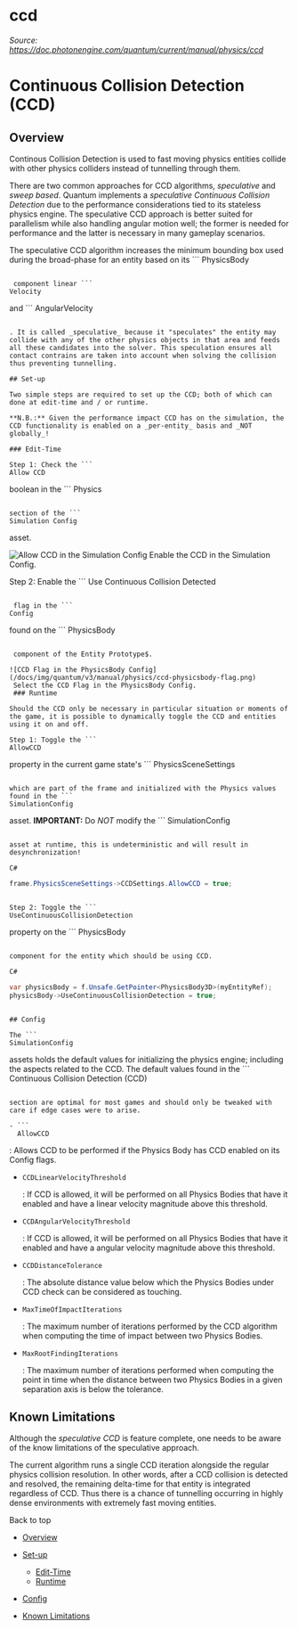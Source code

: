 # ccd

_Source: https://doc.photonengine.com/quantum/current/manual/physics/ccd_

# Continuous Collision Detection (CCD)

## Overview

Continous Collision Detection is used to fast moving physics entities collide with other physics colliders instead of tunnelling through them.

There are two common approaches for CCD algorithms, _speculative_ and _sweep based_. Quantum implements a _speculative Continuous Collision Detection_ due to the performance considerations tied to its stateless physics engine. The speculative CCD approach is better suited for parallelism while also handling angular motion well; the former is needed for performance and the latter is necessary in many gameplay scenarios.

The speculative CCD algorithm increases the minimum bounding box used during the broad-phase for an entity based on its ```
PhysicsBody
```

 component linear ```
Velocity
```

and ```
AngularVelocity
```

. It is called _speculative_ because it "speculates" the entity may collide with any of the other physics objects in that area and feeds all these candidates into the solver. This speculation ensures all contact contrains are taken into account when solving the collision thus preventing tunnelling.

## Set-up

Two simple steps are required to set up the CCD; both of which can done at edit-time and / or runtime.

**N.B.:** Given the performance impact CCD has on the simulation, the CCD functionality is enabled on a _per-entity_ basis and _NOT globally_!

### Edit-Time

Step 1: Check the ```
Allow CCD
```

boolean in the ```
Physics
```

section of the ```
Simulation Config
```

asset.

![Allow CCD in the Simulation Config](/docs/img/quantum/v3/manual/physics/ccd-simulationconfig-toggle.png)
Enable the CCD in the Simulation Config.


Step 2: Enable the ```
Use Continuous Collision Detected
```

 flag in the ```
Config
```

found on the ```
PhysicsBody
```

 component of the Entity Prototype$.

![CCD Flag in the PhysicsBody Config](/docs/img/quantum/v3/manual/physics/ccd-physicsbody-flag.png)
 Select the CCD Flag in the PhysicsBody Config.
 ### Runtime

Should the CCD only be necessary in particular situation or moments of the game, it is possible to dynamically toggle the CCD and entities using it on and off.

Step 1: Toggle the ```
AllowCCD
```

property in the current game state's ```
PhysicsSceneSettings
```

which are part of the frame and initialized with the Physics values found in the ```
SimulationConfig
```

asset. **IMPORTANT:** Do _NOT_ modify the ```
SimulationConfig
```

asset at runtime, this is undeterministic and will result in desynchronization!

C#

```
```csharp
frame.PhysicsSceneSettings->CCDSettings.AllowCCD = true;

```

```

Step 2: Toggle the ```
UseContinuousCollisionDetection
```

property on the ```
PhysicsBody
```

component for the entity which should be using CCD.

C#

```
```csharp
var physicsBody = f.Unsafe.GetPointer<PhysicsBody3D>(myEntityRef);
physicsBody->UseContinuousCollisionDetection = true;

```

```

## Config

The ```
SimulationConfig
```

assets holds the default values for initializing the physics engine; including the aspects related to the CCD. The default values found in the ```
Continuous Collision Detection (CCD)
```

section are optimal for most games and should only be tweaked with care if edge cases were to arise.

- ```
  AllowCCD
  ```

  : Allows CCD to be performed if the Physics Body has CCD enabled on its Config flags.
- ```
  CCDLinearVelocityThreshold
  ```

  : If CCD is allowed, it will be performed on all Physics Bodies that have it enabled and have a linear velocity magnitude above this threshold.
- ```
  CCDAngularVelocityThreshold
  ```

  : If CCD is allowed, it will be performed on all Physics Bodies that have it enabled and have a angular velocity magnitude above this threshold.
- ```
  CCDDistanceTolerance
  ```

  : The absolute distance value below which the Physics Bodies under CCD check can be considered as touching.
- ```
  MaxTimeOfImpactIterations
  ```

  : The maximum number of iterations performed by the CCD algorithm when computing the time of impact between two Physics Bodies.
- ```
  MaxRootFindingIterations
  ```

  : The maximum number of iterations performed when computing the point in time when the distance between two Physics Bodies in a given separation axis is below the tolerance.

## Known Limitations

Although the _speculative CCD_ is feature complete, one needs to be aware of the know limitations of the speculative approach.

The current algorithm runs a single CCD iteration alongside the regular physics collision resolution. In other words, after a CCD collision is detected and resolved, the remaining delta-time for that entity is integrated regardless of CCD. Thus there is a chance of tunnelling occurring in highly dense environments with extremely fast moving entities.

Back to top

- [Overview](#overview)
- [Set-up](#set-up)

  - [Edit-Time](#edit-time)
  - [Runtime](#runtime)

- [Config](#config)
- [Known Limitations](#known-limitations)
